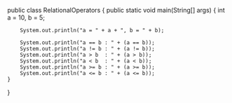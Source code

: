 public class RelationalOperators {
    public static void main(String[] args) {
        int a = 10, b = 5;

        System.out.println("a = " + a + ", b = " + b);

        System.out.println("a == b : " + (a == b));
        System.out.println("a != b : " + (a != b));
        System.out.println("a > b  : " + (a > b));
        System.out.println("a < b  : " + (a < b));
        System.out.println("a >= b : " + (a >= b));
        System.out.println("a <= b : " + (a <= b));
    }
}
